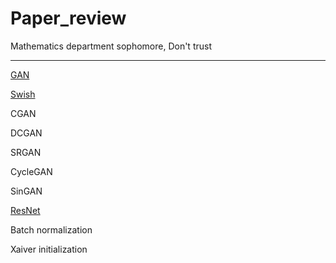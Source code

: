 # Paper_review
Mathematics department sophomore, 
Don't trust

--------------------------------------------
[GAN](https://github.com/SpiralShot/Paper_review/blob/main/GAN/Original%20GAN.md)

[Swish](https://github.com/SpiralShot/Paper_review/blob/main/Swish/Swish.md)

CGAN

DCGAN

SRGAN 

CycleGAN

SinGAN

[ResNet](https://github.com/SpiralShot/Paper_review/blob/main/ResNet/ResNet.md)

Batch normalization

Xaiver initialization

